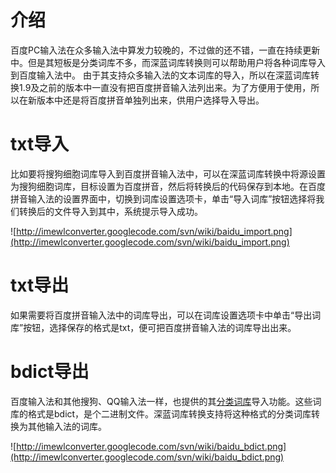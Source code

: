 # 介绍 #

百度PC输入法在众多输入法中算发力较晚的，不过做的还不错，一直在持续更新中。但是其短板是分类词库不多，而深蓝词库转换则可以帮助用户将各种词库导入到百度输入法中。
由于其支持众多输入法的文本词库的导入，所以在深蓝词库转换1.9及之前的版本中一直没有把百度拼音输入法列出来。为了方便用于使用，所以在新版本中还是将百度拼音单独列出来，供用户选择导入导出。


# txt导入 #

比如要将搜狗细胞词库导入到百度拼音输入法中，可以在深蓝词库转换中将源设置为搜狗细胞词库，目标设置为百度拼音，然后将转换后的代码保存到本地。在百度拼音输入法的设置界面中，切换到词库设置选项卡，单击“导入词库”按钮选择将我们转换后的文件导入到其中，系统提示导入成功。

![http://imewlconverter.googlecode.com/svn/wiki/baidu_import.png](http://imewlconverter.googlecode.com/svn/wiki/baidu_import.png)

# txt导出 #

如果需要将百度拼音输入法中的词库导出，可以在词库设置选项卡中单击“导出词库”按钮，选择保存的格式是txt，便可把百度拼音输入法的词库导出出来。

# bdict导出 #

百度输入法和其他搜狗、QQ输入法一样，也提供的其[分类词库](http://shurufa.baidu.com/dict.html)导入功能。这些词库的格式是bdict，是个二进制文件。深蓝词库转换支持将这种格式的分类词库转换为其他输入法的词库。

![http://imewlconverter.googlecode.com/svn/wiki/baidu_bdict.png](http://imewlconverter.googlecode.com/svn/wiki/baidu_bdict.png)